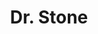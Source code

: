 ---
layout: lecteur.njk
tags : stone

title : Dr. Stone
episode : 016
saison : 1
iframe : https://dood.so/e/z3t6wpmzhdo1

cc :  VostFr
---
